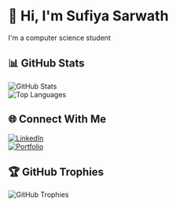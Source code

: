 # 👋 Hi, I'm Sufiya Sarwath  
I'm a computer science student 

## 📊 GitHub Stats  
![GitHub Stats](https://github-readme-stats.vercel.app/api?username=SufiyaSarwath&show_icons=true&theme=dark)  
![Top Languages](https://github-readme-stats.vercel.app/api/top-langs/?username=SufiyaSarwath&layout=compact&theme=dark)  

## 🌐 Connect With Me  
[![LinkedIn](https://img.shields.io/badge/LinkedIn-blue?style=for-the-badge&logo=linkedin)](https://linkedin.com/in/sufiya-sarwath)  
[![Portfolio](https://img.shields.io/badge/Portfolio-black?style=for-the-badge&logo=github)](https://github.com/SufiyaSarwath)  

## 🏆 GitHub Trophies  
![GitHub Trophies](https://github-profile-trophy.vercel.app/?username=SufiyaSarwath&theme=darkhub&margin-w=15&margin-h=15&no-frame=true)


<!--
**SufiyaSarwath/SufiyaSarwath** is a ✨ _special_ ✨ repository because its `README.md` (this file) appears on your GitHub profile.

Here are some ideas to get you started:

- 🔭 I’m currently working on ...
- 🌱 I’m currently learning ...
- 👯 I’m looking to collaborate on ...
- 🤔 I’m looking for help with ...
- 💬 Ask me about ...
- 📫 How to reach me: ...
- 😄 Pronouns: ...
- ⚡ Fun fact: ...
-->
